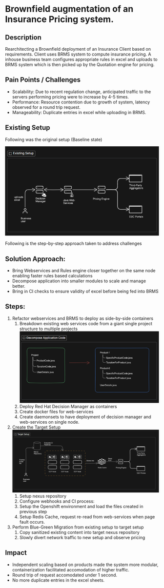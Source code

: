 # Brownfield augmentation of an Insurance Pricing system.

## Description

Rearchitecting a Brownfield deployment of an Insurance Client based on requirements. Client uses BRMS system to compute insurance pricing. A inhouse business team configures appropriate rules in excel and uploads to BRMS system which is then picked up by the Quotation engine for pricing.

## Pain Points / Challenges

- Scalability: Due to recent regulation change, anticipated traffic to the servers performing pricing were to increase by 4-5 times.
- Performance: Resource contention due to growth of system, latency observed for a round trip request.
- Manageability: Duplicate entries in excel while uploading in BRMS.

## Existing Setup

Following was the original setup (Baseline state)

![My Image](https://github.com/peachypeachyy/portfolio-contents/blob/main/BRMS_Augmentation/supporting_assets/Lib-1.png)

Following is the step-by-step approach taken to address challenges

## Solution Approach:

- Bring Webservices and Rules engine closer together on the same node enabling faster rules based calculations
- Decompose application into smaller modules to scale and manage better.
- Bring in CI checks to ensure validity of excel before being fed into BRMS

## Steps:

1. Refactor webservices and BRMS to deploy as side-by-side containers
    1. Breakdown existing web services code from a giant single project structure to multiple projects
    ![My Image](https://github.com/peachypeachyy/portfolio-contents/blob/main/BRMS_Augmentation/supporting_assets/Lib-2.png)
    2. Deploy Red Hat Decision Manager as containers
    3. Create docker files for web-services
    4. Create daemonsets to have deployment of decision manager and web-services on single node.
2. Create the Target Setup
    ![My Image](https://github.com/peachypeachyy/portfolio-contents/blob/main/BRMS_Augmentation/supporting_assets/Lib-3.png)
    1. Setup nexus repository
    2. Configure webhooks and CI process:
    3. Setup the Openshift environment and load the files created in previous step
    4. Setup Redis Cache, request re-read from web-services when page fault occurs.
3. Perform Blue-Green Migration from existing setup to target setup
    1. Copy sanitized existing content into target nexus repository
    2. Slowly divert network traffic to new setup and observe pricing

## Impact
- Independent scaling based on products made the system more modular, containerization facilitated accomodation of higher traffic.
- Round trip of request accomodated under 1 second.
- No more duplicate entries in the excel sheets.


